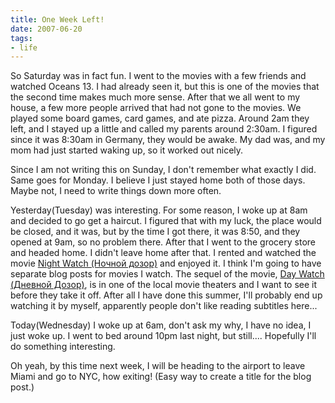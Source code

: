 ```yaml
---
title: One Week Left!
date: 2007-06-20
tags:
- life
---
```

So Saturday was in fact fun. I went to the movies with a few friends and watched Oceans 13. I had already seen it, but this is one of the movies that the second time makes much more sense. After that we all went to my house, a few more people arrived that had not gone to the movies. We played some board games, card games, and ate pizza. Around 2am they left, and I stayed up a little and called my parents around 2:30am. I figured since it was 8:30am in Germany, they would be awake. My dad was, and my mom had just started waking up, so it worked out nicely.

Since I am not writing this on Sunday, I don't remember what exactly I did. Same goes for Monday. I believe I just stayed home both of those days. Maybe not, I need to write things down more often.

Yesterday(Tuesday) was interesting. For some reason, I woke up at 8am and decided to go get a haircut. I figured that with my luck, the place would be closed, and it was, but by the time I got there, it was 8:50, and they opened at 9am, so no problem there. After that I went to the grocery store and headed home. I didn't leave home after that. I rented and watched the movie <a href="http://imdb.com/title/tt0403358/">Night Watch (Ночной дозор)</a> and enjoyed it. I think I'm going to have separate blog posts for movies I watch. The sequel of the movie, <a href="http://imdb.com/title/tt0409904/">Day Watch (Дневной Дозор)</a>, is in one of the local movie theaters and I want to see it before they take it off. After all I have done this summer, I'll probably end up watching it by myself, apparently people don't like reading subtitles here...

Today(Wednesday) I woke up at 6am, don't ask my why, I have no idea, I just woke up. I went to bed around 10pm last night, but still.... Hopefully I'll do something interesting.

Oh yeah, by this time next week, I will be heading to the airport to leave Miami and go to NYC, how exiting! (Easy way to create a title for the blog post.)
